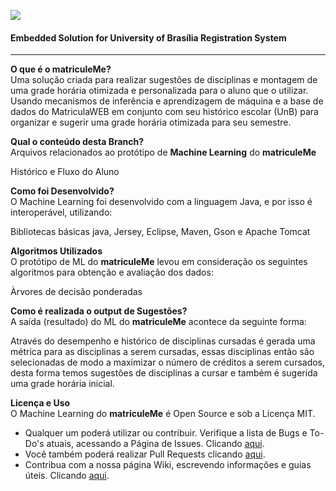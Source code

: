 ![](https://github.com/sant0ro/matriculeMe/raw/server/Logo.png)
#### Embedded Solution for University of Brasília Registration System
-------------------------------------

<b>O que é o matriculeMe?</b><br>
Uma solução criada para realizar sugestões de disciplinas e montagem de uma grade horária otimizada e personalizada para o aluno que o utilizar. Usando mecanismos de inferência e aprendizagem de máquina e a base de dados do MatriculaWEB em conjunto com seu histórico escolar (UnB) para organizar e sugerir uma grade horária otimizada para seu semestre.

<b>Qual o conteúdo desta Branch?</b><br>
Arquivos relacionados ao protótipo de **Machine Learning** do **matriculeMe**

Histórico e Fluxo do Aluno

<b>Como foi Desenvolvido?</b><br>
O Machine Learning foi desenvolvido com a linguagem Java, e por isso é interoperável, utilizando:

Bibliotecas básicas java, Jersey, Eclipse, Maven, Gson e Apache Tomcat

<b>Algoritmos Utilizados</b><br>
O protótipo de ML do **matriculeMe** levou em consideração os seguintes algoritmos para obtenção e avaliação dos dados:

Àrvores de decisão ponderadas

<b>Como é realizada o output de Sugestões?</b><br>
A saída (resultado) do ML do **matriculeMe** acontece da seguinte forma:

Através do desempenho e histórico de disciplinas cursadas é gerada uma métrica para as disciplinas a serem cursadas, essas disciplinas então são selecionadas de modo a maximizar o número de créditos a serem cursados, desta forma temos sugestões de disciplinas a cursar e também é sugerida uma grade horária inicial.

<b>Licença e Uso</b><br>
O Machine Learning do **matriculeMe** é Open Source e sob a Licença MIT. 

* Qualquer um poderá utilizar ou contribuir. Verifique a lista de Bugs e To-Do's atuais, acessando a Página de Issues. Clicando [aqui](https://github.com/sant0ro/matriculeMe/issues). 
* Você também poderá realizar Pull Requests clicando [aqui](https://github.com/sant0ro/matriculeMe/pulls).
* Contribua com a nossa página Wiki, escrevendo informações e guias úteis. Clicando [aqui](https://github.com/sant0ro/matriculeMe/wiki).
